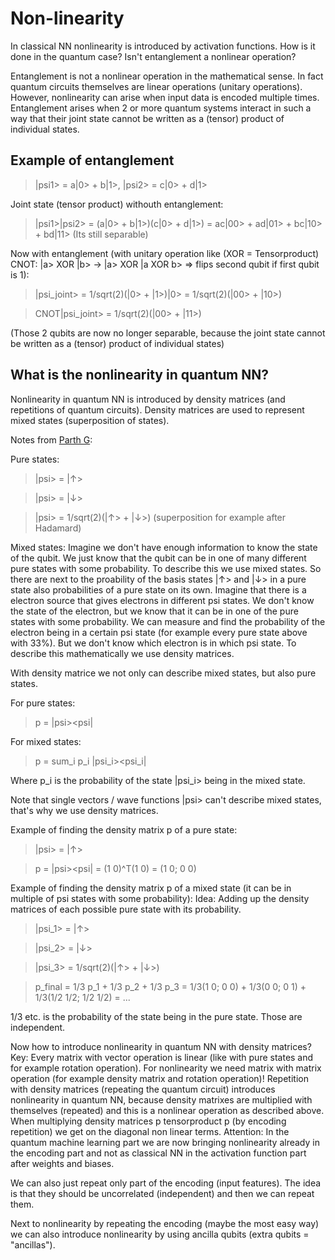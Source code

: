 # Non-linearity

In classical NN nonlinearity is introduced by activation functions.
How is it done in the quantum case? Isn't entanglement a nonlinear operation?

Entanglement is not a nonlinear operation in the mathematical sense. In fact quantum circuits themselves are linear operations (unitary operations). 
However, nonlinearity can arise when input data is encoded multiple times.
Entanglement arises when 2 or more quantum systems interact in such a way that their joint state cannot be written as a (tensor) product of individual states.

## Example of entanglement

> |psi1> = a|0> + b|1>, |psi2> = c|0> + d|1>

Joint state (tensor product) withouth entanglement: 

> |psi1>|psi2> = (a|0> + b|1>)(c|0> + d|1>) = ac|00> + ad|01> + bc|10> + bd|11>
(Its still separable)

Now with entanglement (with unitary operation like (XOR = Tensorproduct) CNOT: |a> XOR |b> -> |a> XOR |a XOR b> => flips second qubit if first qubit is 1): 
> |psi_joint> = 1/sqrt(2)(|0> + |1>)|0> = 1/sqrt(2)(|00> + |10>)

> CNOT|psi_joint> = 1/sqrt(2)(|00> + |11>)

(Those 2 qubits are now no longer separable, because the joint state cannot be written as a (tensor) product of individual states)

## What is the nonlinearity in quantum NN?

Nonlinearity in quantum NN is introduced by density matrices (and repetitions of quantum circuits).
Density matrices are used to represent mixed states (superposition of states).

Notes from [Parth G](https://www.youtube.com/watch?v=ZAOc4eMTQiw&ab_channel=ParthG):

Pure states:

> |psi> = |↑>

> |psi> = |↓>

> |psi> = 1/sqrt(2)(|↑> + |↓>) (superposition for example after Hadamard)

Mixed states:
Imagine we don't have enough information to know the state of the qubit. 
We just know that the qubit can be in one of many different pure states with some probability. To describe this we use mixed states.
So there are next to the proability of the basis states |↑> and |↓> in a pure state also probabilities of a pure state on its own.
Imagine that there is a electron source that gives electrons in different psi states.
We don't know the state of the electron, but we know that it can be in one of the pure states with some probability.
We can measure and find the probability of the electron being in a certain psi state (for example every pure state above with 33%).
But we don't know which electron is in which psi state. 
To describe this mathematically we use density matrices.

With density matrice we not only can describe mixed states, but also pure states.

For pure states:

> p = |psi><psi|

For mixed states:

> p = sum_i p_i |psi_i><psi_i|

Where p_i is the probability of the state |psi_i> being in the mixed state.

Note that single vectors / wave functions |psi> can't describe mixed states, that's why we use density matrices.


Example of finding the density matrix p of a pure state:

> |psi> = |↑>

> p = |psi><psi| = (1 0)^T(1 0) = (1 0; 0 0)

Example of finding the density matrix p of a mixed state (it can be in multiple of psi states with some probability):
Idea: Adding up the density matrices of each possible pure state with its probability.


> |psi_1> = |↑>

> |psi_2> = |↓>

> |psi_3> = 1/sqrt(2)(|↑> + |↓>)

> p_final = 1/3 p_1 + 1/3 p_2 + 1/3 p_3 = 1/3(1 0; 0 0) + 1/3(0 0; 0 1) + 1/3(1/2 1/2; 1/2 1/2) = ...

1/3 etc. is the probability of the state being in the pure state. Those are independent.

Now how to introduce nonlinearity in quantum NN with density matrices?
Key: Every matrix with vector operation is linear (like with pure states and for example rotation operation). For nonlinearity we need matrix with matrix operation (for example density matrix and rotation operation)!
Repetition with density matrices (repeating the quantum circuit) introduces nonlinearity in quantum NN, because density matrixes are multiplied with themselves (repeated) and this is a nonlinear operation as described above. When multiplying density matrices p tensorproduct p (by encoding repetition) we get on the diagonal non linear terms.
Attention: In the quantum machine learning part we are now bringing nonlinearity already in the encoding part and not as classical NN in the activation function part after weights and biases.

We can also just repeat only part of the encoding (input features). 
The idea is that they should be uncorrelated (independent) and then we can repeat them.

Next to nonlinearity by repeating the encoding (maybe the most easy way) we can also introduce nonlinearity by using ancilla qubits (extra qubits = "ancillas"). 